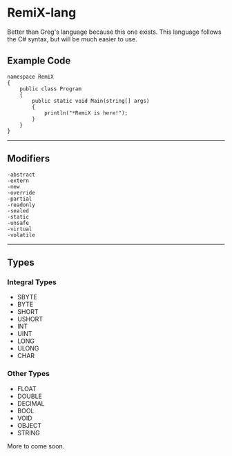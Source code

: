 # RemiX-lang
Better than Greg's language because this one exists.
This language follows the C# syntax, but will be much easier to use.
## Example Code
```
namespace RemiX
{
    public class Program
    {
        public static void Main(string[] args)
        {
            println("*RemiX is here!");
        }
    }
}
```
***
## Modifiers
 	-abstract
  	-extern
  	-new
  	-override
  	-partial
  	-readonly
  	-sealed
  	-static
  	-unsafe
  	-virtual
    -volatile
*** 
## Types
### Integral Types
* SBYTE
* BYTE 
* SHORT 
* USHORT 
* INT 
* UINT 
* LONG 
* ULONG 
* CHAR
    
### Other Types
* FLOAT 
* DOUBLE 
* DECIMAL 
* BOOL 
* VOID 
* OBJECT 
* STRING 



More to come soon.
